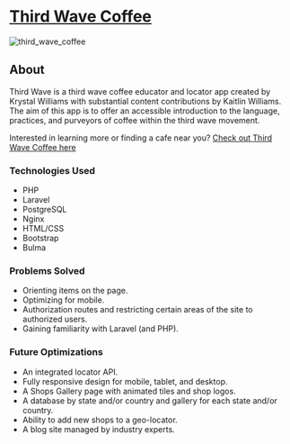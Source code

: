 # [Third Wave Coffee](http://third-wave-coffee.herokuapp.com/)
![third_wave_coffee](https://user-images.githubusercontent.com/40532253/49277804-b6ad7600-f437-11e8-8e6b-7d842d298e48.png)

## About
Third Wave is a third wave coffee educator and locator app created by Krystal Williams with substantial content contributions by Kaitlin Williams. The aim of this app is to offer an accessible introduction to the language, practices, and purveyors of coffee within the third wave movement.

Interested in learning more or finding a cafe near you? [Check out Third Wave Coffee here](https://third-wave-coffee.herokuapp.com/)

### Technologies Used
* PHP
* Laravel
* PostgreSQL
* Nginx
* HTML/CSS
* Bootstrap
* Bulma

### Problems Solved
* Orienting items on the page.
* Optimizing for mobile.
* Authorization routes and restricting certain areas of the site to authorized users.
* Gaining familiarity with Laravel (and PHP).

### Future Optimizations
* An integrated locator API.
* Fully responsive design for mobile, tablet, and desktop.
* A Shops Gallery page with animated tiles and shop logos.
* A database by state and/or country and gallery for each state and/or country.
* Ability to add new shops to a geo-locator.
* A blog site managed by industry experts.


